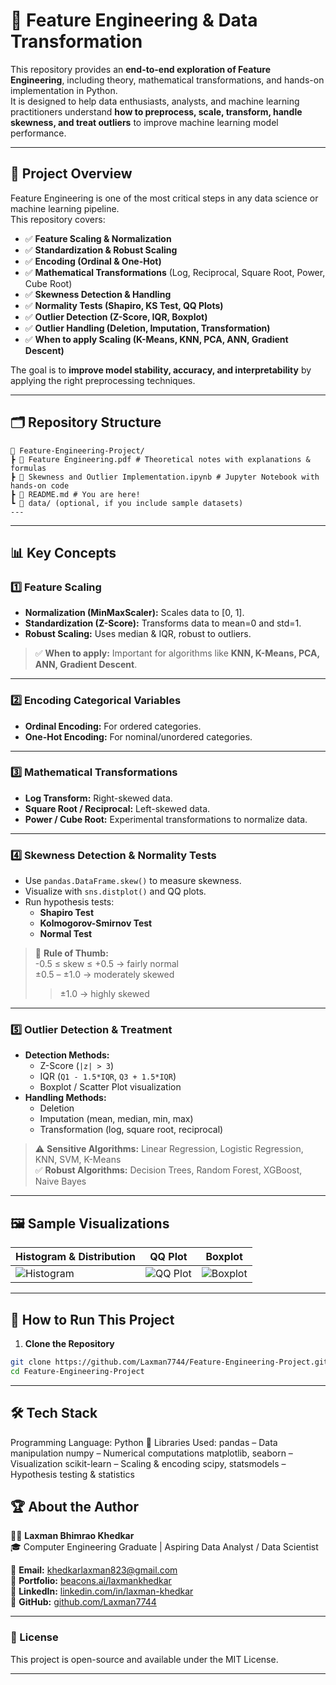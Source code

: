 # 🔧 Feature Engineering & Data Transformation

This repository provides an **end-to-end exploration of Feature Engineering**, including theory, mathematical transformations, and hands-on implementation in Python.  
It is designed to help data enthusiasts, analysts, and machine learning practitioners understand **how to preprocess, scale, transform, handle skewness, and treat outliers** to improve machine learning model performance.

---

## 📌 Project Overview

Feature Engineering is one of the most critical steps in any data science or machine learning pipeline.  
This repository covers:

- ✅ **Feature Scaling & Normalization**  
- ✅ **Standardization & Robust Scaling**  
- ✅ **Encoding (Ordinal & One-Hot)**  
- ✅ **Mathematical Transformations** (Log, Reciprocal, Square Root, Power, Cube Root)  
- ✅ **Skewness Detection & Handling**  
- ✅ **Normality Tests (Shapiro, KS Test, QQ Plots)**  
- ✅ **Outlier Detection (Z-Score, IQR, Boxplot)**  
- ✅ **Outlier Handling (Deletion, Imputation, Transformation)**  
- ✅ **When to apply Scaling (K-Means, KNN, PCA, ANN, Gradient Descent)**  

The goal is to **improve model stability, accuracy, and interpretability** by applying the right preprocessing techniques.

---

## 🗂️ Repository Structure

```
📂 Feature-Engineering-Project/
┣ 📜 Feature Engineering.pdf # Theoretical notes with explanations & formulas
┣ 📜 Skewness and Outlier Implementation.ipynb # Jupyter Notebook with hands-on code
┣ 📜 README.md # You are here!
┗ 📂 data/ (optional, if you include sample datasets)
---
```

---

## 📊 Key Concepts

### 1️⃣ **Feature Scaling**
- **Normalization (MinMaxScaler):** Scales data to [0, 1].
- **Standardization (Z-Score):** Transforms data to mean=0 and std=1.
- **Robust Scaling:** Uses median & IQR, robust to outliers.

> ✅ **When to apply:** Important for algorithms like **KNN, K-Means, PCA, ANN, Gradient Descent**.

---

### 2️⃣ **Encoding Categorical Variables**
- **Ordinal Encoding:** For ordered categories.
- **One-Hot Encoding:** For nominal/unordered categories.

---

### 3️⃣ **Mathematical Transformations**
- **Log Transform:** Right-skewed data.
- **Square Root / Reciprocal:** Left-skewed data.
- **Power / Cube Root:** Experimental transformations to normalize data.

---

### 4️⃣ **Skewness Detection & Normality Tests**
- Use `pandas.DataFrame.skew()` to measure skewness.
- Visualize with `sns.distplot()` and QQ plots.
- Run hypothesis tests:
  - **Shapiro Test**
  - **Kolmogorov-Smirnov Test**
  - **Normal Test**

> 📌 **Rule of Thumb:**  
> -0.5 ≤ skew ≤ +0.5 → fairly normal  
> ±0.5 – ±1.0 → moderately skewed  
> > ±1.0 → highly skewed

---

### 5️⃣ **Outlier Detection & Treatment**
- **Detection Methods:**  
  - Z-Score (`|z| > 3`)
  - IQR (`Q1 - 1.5*IQR`, `Q3 + 1.5*IQR`)
  - Boxplot / Scatter Plot visualization
- **Handling Methods:**  
  - Deletion  
  - Imputation (mean, median, min, max)  
  - Transformation (log, square root, reciprocal)  

> ⚠️ **Sensitive Algorithms:** Linear Regression, Logistic Regression, KNN, SVM, K-Means  
> ✅ **Robust Algorithms:** Decision Trees, Random Forest, XGBoost, Naive Bayes

---

## 🖼️ Sample Visualizations

| Histogram & Distribution | QQ Plot | Boxplot |
|-------------------------|--------|--------|
| ![Histogram](https://via.placeholder.com/300x180.png?text=Distribution+Plot) | ![QQ Plot](https://via.placeholder.com/300x180.png?text=QQ+Plot) | ![Boxplot](https://via.placeholder.com/300x180.png?text=Boxplot) |

---

## 🚀 How to Run This Project

1. **Clone the Repository**
```bash
git clone https://github.com/Laxman7744/Feature-Engineering-Project.git
cd Feature-Engineering-Project
```
---

## 🛠️ Tech Stack

Programming Language: Python 🐍
Libraries Used:
pandas – Data manipulation
numpy – Numerical computations
matplotlib, seaborn – Visualization
scikit-learn – Scaling & encoding
scipy, statsmodels – Hypothesis testing & statistics


## 🏆 About the Author  

👨‍💻 **Laxman Bhimrao Khedkar**  
🎓 Computer Engineering Graduate | Aspiring Data Analyst / Data Scientist  

📧 **Email:** [khedkarlaxman823@gmail.com](mailto:khedkarlaxman823@gmail.com)  
🔗 **Portfolio:** [beacons.ai/laxmankhedkar](https://beacons.ai/laxmankhedkar)  
💼 **LinkedIn:** [linkedin.com/in/laxman-khedkar](https://www.linkedin.com/in/laxman-khedkar)  
🐙 **GitHub:** [github.com/Laxman7744](https://github.com/Laxman7744)  

--- 
### 📜 License

This project is open-source and available under the MIT License.


---
